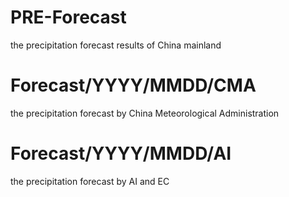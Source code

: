 # PRE-Forecast
the precipitation forecast results of China mainland

# Forecast/YYYY/MMDD/CMA
the precipitation forecast by China Meteorological Administration

# Forecast/YYYY/MMDD/AI
the precipitation forecast by AI and EC 
